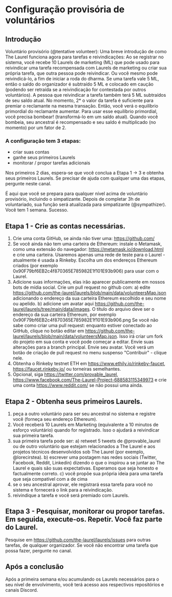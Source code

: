 # Configuração provisória de voluntários

## Introdução

Voluntário provisório (@tentative volunteer):
Uma breve introdução de como The Laurel funciona agora para tarefas e reivindicações:
Ao se registrar no sistema, você recebe 10 Laurels de marketing (ML) que pode usado para reivindicar uma tarefa recompensada com Laurels de marketing ou criar sua própria tarefa, que outra pessoa pode reivindicar. Ou você mesmo pode reivindicá-lo, a fim de iniciar a roda do dharma.
Se uma tarefa vale 5 ML, então o saldo do organizador é subtraído 5 ML e colocado em caução (podendo ser retraída se a reivindicação for contestada por outros voluntários). A pessoa que reivindicar a tarefa também terá 5 ML subtraídos de seu saldo atual. No momento, 2* o valor da tarefa é suficiente para premiar o reclamante na mesma transação. Então, você verá o equilíbrio primordial do reclamante aumentar.
Para usar esse equilíbrio primordial, você precisa bombear! (transformá-lo em um saldo atual). Quando você bombeia, seu ancestral é recompensado e seu saldo é multiplicado (no momento) por um fator de 2.

### A configuração tem 3 etapas:

- criar suas contas
- ganhe seus primeiros Laurels
- monitorar / propor tarefas adicionais

Nos primeiros 2 dias, espera-se que você conclua a Etapa 1 -> 3 e obtenha seus primeiros Laurels. Se precisar de ajuda com qualquer uma das etapas, pergunte neste canal.

É aqui que você se prepara para qualquer nível acima de voluntário provisório, incluindo o simpatizante. Depois de completar 3h de voluntariado, sua função será atualizada para simpatizante (@sympathizer). Você tem 1 semana. Sucesso.


## Etapa 1 - Crie as contas necessárias.
1. Crie uma conta GitHub, se ainda não tiver uma: https://github.com/
2. Se você ainda não tem uma carteira de Ethereum: instale o Metamask, como uma extensão do navegador: https://metamask.io/download.html e crie uma carteira. Usaremos apenas uma rede de teste para o Laurel - atualmente é usada a Rinkeby. Escolha um dos endereços Ethereum criados (por exemplo 0x90F79bf6EB2c4f870365E785982E1f101E93b906) para usar com o Laurel.
3. Adicione suas informações, elas irão aparecer publicamente em nossos bots de mídia social. Crie um pull request no github com:
  a) edite https://github.com/the-laurel/laurels/blob/main/data/volunteersMap.json adicionando o endereço da sua carteira Ethereum escolhido e seu nome ou apelido.
  b) adicione um avatar aqui https://github.com/the-laurel/laurels/tree/main/data/images. O título do arquivo deve ser o endereço da sua carteira Ethereum, por exemplo 0x90F79bf6EB2c4f870365E785982E1f101E93b906.png
Se você não sabe como criar uma pull request: enquanto estiver conectado ao GitHub, clique no botão editar em https://github.com/the-laurel/laurels/blob/main/data/volunteersMap.json. Isso irá criar um fork do projeto em sua conta e você pode começar a editar. Envie suas alterações para a branch principal. Envie seu avatar. Você verá um botão de criação de pull request no menu suspenso "Contribuir" - clique nele.
4. Obtenha o Rinkeby testnet ETH em https://www.ethily.io/rinkeby-faucet, https://faucet.rinkeby.io/ ou torneiras semelhantes.
5. Opcional, siga https://twitter.com/provable_laurel, https://www.facebook.com/The-Laurel-Project-688583115349973 e crie uma conta https://www.reddit.com/ se não possui uma ainda.


## Etapa 2 - Obtenha seus primeiros Laurels.
1. peça a outro voluntário para ser seu ancestral no sistema e registre você (forneça seu endereço Ethereum).
2. Você receberá 10 Laurels em Marketing (equivalente a 10 minutos de esforço voluntário) quando for registrado. Isso o ajudará a reivindicar sua primeira tarefa.
3. sua primeira tarefa pode ser:
    a) retweet 5 tweets de @provable_laurel ou de outro voluntário que estejam relacionados a The Laurel e aos projetos técnicos desenvolvidos sob The Laurel (por exemplo, @lorecirstea).
    b) escrever uma postagem nas redes sociais (Twitter, Facebook, Reddit, Linkedin) dizendo o que o inspirou a se juntar ao The Laurel e quais são suas expectativas. Esperamos que seja honesto e factualmente correto.
    c) você propõe sua própria ideia para uma tarefa que seja compatível com a de cima
4. se o seu ancestral aprovar, ele registrará essa tarefa para você no sistema e fornecerá o link para a reivindicação.
5. reivindique a tarefa e você será premiado com Laurels.


## Etapa 3 - Pesquisar, monitorar ou propor tarefas. Em seguida, execute-os. Repetir. Você faz parte do Laurel.
Pesquise em https://github.com/the-laurel/laurels/issues para outras tarefas, de qualquer organizador.
Se você não encontrar uma tarefa que possa fazer, pergunte no canal.


## Após a conclusão
Após a primeira semana e/ou acumulando os Laurels necessários para o seu nível de envolvimento, você terá acesso aos respectivos repositórios e canais Discord.